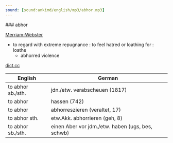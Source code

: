 ```yaml
---
sound: [sound:ankimd/english/mp3/abhor.mp3]
---
```


\### abhor

[Merriam-Webster](https://www.merriam-webster.com/dictionary/abhor)

- to regard with extreme repugnance : to feel hatred or loathing for : loathe
    - abhorred violence

[dict.cc](https://www.dict.cc/abhor)

| English        | German       |
| -------------- | ------------ |
| to abhor sb./sth. | jdn./etw. verabscheuen (1817) |
| to abhor | hassen (742) |
| to abhor | abhorreszieren (veraltet, 17) |
| to abhor sth. | etw.Akk. abhorrieren (geh, 8) |
| to abhor sb./sth. | einen Aber vor jdm./etw. haben (ugs, bes, schwb) |

